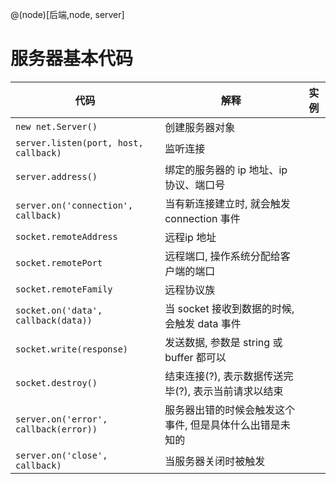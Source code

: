 @(node)[后端,node, server]

# 服务器基本代码

| 代码                                    | 解释                              | 实例   |
| ------------------------------------- | ------------------------------- | ---- |
| `new net.Server()`                    | 创建服务器对象                         |      |
| `server.listen(port, host, callback)` | 监听连接                            |      |
| `server.address()`                    | 绑定的服务器的 ip 地址、ip 协议、端口号         |      |
| `server.on('connection', callback)`   | 当有新连接建立时, 就会触发 connection 事件    |      |
| `socket.remoteAddress`                | 远程ip 地址                         |      |
| `socket.remotePort`                   | 远程端口, 操作系统分配给客户端的端口             |      |
| `socket.remoteFamily`                 | 远程协议族                           |      |
| `socket.on('data', callback(data))`   | 当 socket 接收到数据的时候, 会触发 data 事件  |      |
| `socket.write(response)`              | 发送数据, 参数是 string 或 buffer 都可以   |      |
| `socket.destroy()`                    | 结束连接(?), 表示数据传送完毕(?), 表示当前请求以结束 |      |
| `server.on('error', callback(error))` | 服务器出错的时候会触发这个事件, 但是具体什么出错是未知的   |      |
| `server.on('close', callback)`        | 当服务器关闭时被触发                      |      |